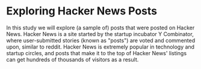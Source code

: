 # Exploring Hacker News Posts

In this study we will explore (a sample of) posts that were posted on Hacker News. Hacker News is a site 
started by the startup incubator Y Combinator, where user-submitted stories (known as "posts") are voted and 
commented upon, similar to reddit. Hacker News is extremely popular in technology and startup circles, 
and posts that make it to the top of Hacker News' listings can get hundreds of 
thousands of visitors as a result.
